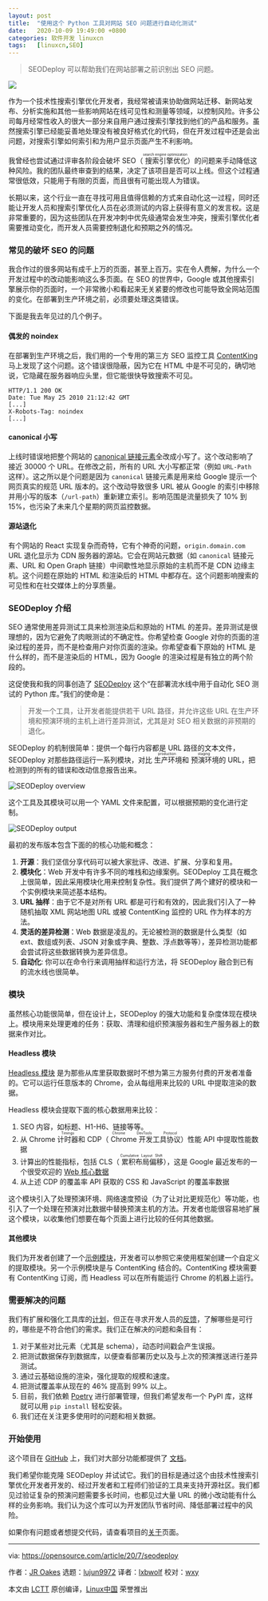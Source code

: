 ```yaml
---
layout: post
title:	"使用这个 Python 工具对网站 SEO 问题进行自动化测试"
date:	2020-10-09 19:49:00 +0800 
categories:	软件开发 linuxcn 
tags:	[linuxcn,SEO]
---
```




> 
> SEODeploy 可以帮助我们在网站部署之前识别出 SEO 问题。
> 
> 
> 


![](/Asserts/Images//attachment/album/202010/09/194928xbqvdd81amapgdae.jpg)


作为一个技术性搜索引擎优化开发者，我经常被请来协助做网站迁移、新网站发布、分析实施和其他一些影响网站在线可见性和测量等领域，以控制风险。许多公司每月经常性收入的很大一部分来自用户通过搜索引擎找到他们的产品和服务。虽然搜索引擎已经能妥善地处理没有被良好格式化的代码，但在开发过程中还是会出问题，对搜索引擎如何索引和为用户显示页面产生不利影响。


我曾经也尝试通过评审各阶段会破坏 SEO（<ruby> 搜索引擎优化 <rt>  search engine optimization </rt></ruby>）的问题来手动降低这种风险。我的团队最终审查到的结果，决定了该项目是否可以上线。但这个过程通常很低效，只能用于有限的页面，而且很有可能出现人为错误。


长期以来，这个行业一直在寻找可用且值得信赖的方式来自动化这一过程，同时还能让开发人员和搜索引擎优化人员在必须测试的内容上获得有意义的发言权。这是非常重要的，因为这些团队在开发冲刺中优先级通常会发生冲突，搜索引擎优化者需要推动变化，而开发人员需要控制退化和预期之外的情况。


### 常见的破坏 SEO 的问题


我合作过的很多网站有成千上万的页面，甚至上百万。实在令人费解，为什么一个开发过程中的改动能影响这么多页面。在 SEO 的世界中，Google 或其他搜索引擎展示你的页面时，一个非常微小和看起来无关紧要的修改也可能导致全网站范围的变化。在部署到生产环境之前，必须要处理这类错误。


下面是我去年见过的几个例子。


#### 偶发的 noindex


在部署到生产环境之后，我们用的一个专用的第三方 SEO 监控工具 [ContentKing](https://www.contentkingapp.com/) 马上发现了这个问题。这个错误很隐蔽，因为它在 HTML 中是不可见的，确切地说，它隐藏在服务器响应头里，但它能很快导致搜索不可见。



```
HTTP/1.1 200 OK
Date: Tue May 25 2010 21:12:42 GMT
[...]
X-Robots-Tag: noindex
[...]

```

#### canonical 小写


上线时错误地把整个网站的 [canonical 链接元素](https://en.wikipedia.org/wiki/Canonical_link_element)全改成小写了。这个改动影响了接近 30000 个 URL。在修改之前，所有的 URL 大小写都正常（例如 `URL-Path` 这样）。这之所以是个问题是因为 `canonical` 链接元素是用来给 Google 提示一个网页真实的规范 URL 版本的。这个改动导致很多 URL 被从 Google 的索引中移除并用小写的版本（`/url-path`）重新建立索引。影响范围是流量损失了 10% 到 15%，也污染了未来几个星期的网页监控数据。


#### 源站退化


有个网站的 React 实现复杂而奇特，它有个神奇的问题，`origin.domain.com` URL 退化显示为 CDN 服务器的源站。它会在网站元数据（如 `canonical` 链接元素、URL 和 Open Graph 链接）中间歇性地显示原始的主机而不是 CDN 边缘主机。这个问题在原始的 HTML 和渲染后的 HTML 中都存在。这个问题影响搜索的可见性和在社交媒体上的分享质量。


### SEODeploy 介绍


SEO 通常使用差异测试工具来检测渲染后和原始的 HTML 的差异。差异测试是很理想的，因为它避免了肉眼测试的不确定性。你希望检查 Google 对你的页面的渲染过程的差异，而不是检查用户对你页面的渲染。你希望查看下原始的 HTML 是什么样的，而不是渲染后的 HTML，因为 Google 的渲染过程是有独立的两个阶段的。


这促使我和我的同事创造了 [SEODeploy](https://github.com/locomotive-agency/SEODeploy) 这个“在部署流水线中用于自动化 SEO 测试的 Python 库。”我们的使命是：



> 
> 开发一个工具，让开发者能提供若干 URL 路径，并允许这些 URL 在生产环境和预演环境的主机上进行差异测试，尤其是对 SEO 相关数据的非预期的退化。
> 
> 
> 


SEODeploy 的机制很简单：提供一个每行内容都是 URL 路径的文本文件，SEODeploy 对那些路径运行一系列模块，对比<ruby> 生产环境 <rt>  production </rt></ruby>和<ruby> 预演环境 <rt>  staging </rt></ruby>的 URL，把检测到的所有的错误和改动信息报告出来。


![SEODeploy overview](/Asserts/Images//attachment/album/202010/09/195003c2o3a3pt8yp9szc5.png "SEODeploy overview")


这个工具及其模块可以用一个 YAML 文件来配置，可以根据预期的变化进行定制。


![SEODeploy output](/Asserts/Images//attachment/album/202010/09/195018bpgmxtrvgykrsaxx.png "SEODeploy output")


最初的发布版本包含下面的的核心功能和概念：


1. **开源**：我们坚信分享代码可以被大家批评、改进、扩展、分享和复用。
2. **模块化**：Web 开发中有许多不同的堆栈和边缘案例。SEODeploy 工具在概念上很简单，因此采用模块化用来控制复杂性。我们提供了两个建好的模块和一个实例模块来简述基本结构。
3. **URL 抽样**：由于它不是对所有 URL 都是可行和有效的，因此我们引入了一种随机抽取 XML 网站地图 URL 或被 ContentKing 监控的 URL 作为样本的方法。
4. **灵活的差异检测**：Web 数据是凌乱的。无论被检测的数据是什么类型（如 ext、数组或列表、JSON 对象或字典、整数、浮点数等等），差异检测功能都会尝试将这些数据转换为差异信息。
5. **自动化**: 你可以在命令行来调用抽样和运行方法，将 SEODeploy 融合到已有的流水线也很简单。


### 模块


虽然核心功能很简单，但在设计上，SEODeploy 的强大功能和复杂度体现在模块上。模块用来处理更难的任务：获取、清理和组织预演服务器和生产服务器上的数据来作对比。


#### Headless 模块


[Headless 模块](https://locomotive-agency.github.io/SEODeploy/modules/headless/) 是为那些从库里获取数据时不想为第三方服务付费的开发者准备的。它可以运行任意版本的 Chrome，会从每组用来比较的 URL 中提取渲染的数据。


Headless 模块会提取下面的核心数据用来比较：


1. SEO 内容，如标题、H1-H6、链接等等。
2. 从 Chrome <ruby> 计时器 <rt>  Timings </rt></ruby>和 CDP（<ruby> Chrome 开发工具协议 <rt>  Chrome DevTools Protocol </rt></ruby>）性能 API 中提取性能数据
3. 计算出的性能指标，包括 CLS（<ruby> 累积布局偏移 <rt>  Cumulative Layout Shift </rt></ruby>），这是 Google 最近发布的一个很受欢迎的 [Web 核心数据](https://web.dev/vitals/)
4. 从上述 CDP 的覆盖率 API 获取的 CSS 和 JavaScript 的覆盖率数据


这个模块引入了处理预演环境、网络速度预设（为了让对比更规范化）等功能，也引入了一个处理在预演对比数据中替换预演主机的方法。开发者也能很容易地扩展这个模块，以收集他们想要在每个页面上进行比较的任何其他数据。


#### 其他模块


我们为开发者创建了一个[示例模块](https://locomotive-agency.github.io/SEODeploy/modules/creating/)，开发者可以参照它来使用框架创建一个自定义的提取模块。另一个示例模块是与 ContentKing 结合的。ContentKing 模块需要有 ContentKing 订阅，而 Headless 可以在所有能运行 Chrome 的机器上运行。


### 需要解决的问题


我们有扩展和强化工具库的[计划](https://locomotive-agency.github.io/SEODeploy/todo/)，但正在寻求开发人员的[反馈](https://locomotive-agency.github.io/SEODeploy/about/#contact)，了解哪些是可行的，哪些是不符合他们的需求。我们正在解决的问题和条目有：


1. 对于某些对比元素（尤其是 schema），动态时间戳会产生误报。
2. 把测试数据保存到数据库，以便查看部署历史以及与上次的预演推送进行差异测试。
3. 通过云基础设施的渲染，强化提取的规模和速度。
4. 把测试覆盖率从现在的 46% 提高到 99% 以上。
5. 目前，我们依赖 [Poetry](https://python-poetry.org/) 进行部署管理，但我们希望发布一个 PyPl 库，这样就可以用 `pip install` 轻松安装。
6. 我们还在关注更多使用时的问题和相关数据。


### 开始使用


这个项目在 [GitHub](https://github.com/locomotive-agency/SEODeploy) 上，我们对大部分功能都提供了 [文档](https://locomotive-agency.github.io/SEODeploy/)。


我们希望你能克隆 SEODeploy 并试试它。我们的目标是通过这个由技术性搜索引擎优化开发者开发的、经过开发者和工程师们验证的工具来支持开源社区。我们都见过验证复杂的预演问题需要多长时间，也都见过大量 URL 的微小改动能有什么样的业务影响。我们认为这个库可以为开发团队节省时间、降低部署过程中的风险。


如果你有问题或者想提交代码，请查看项目的[关于](https://locomotive-agency.github.io/SEODeploy/about/)页面。




---


via: <https://opensource.com/article/20/7/seodeploy>


作者：[JR Oakes](https://opensource.com/users/jroakes) 选题：[lujun9972](https://github.com/lujun9972) 译者：[lxbwolf](https://github.com/lxbwolf) 校对：[wxy](https://github.com/wxy)


本文由 [LCTT](https://github.com/LCTT/TranslateProject) 原创编译，[Linux中国](https://linux.cn/) 荣誉推出
